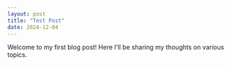 ```yaml
---
layout: post
title: "Test Post"
date: 2024-12-04
---
```


Welcome to my first blog post! Here I'll be sharing my thoughts on various topics.

